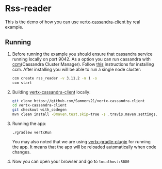 # Rss-reader

This is the demo of how you can use [vertx-cassandra-client](https://github.com/Sammers21/vertx-cassandra-client) by real example.


## Running

1. Before running the example you should ensure that cassandra service running locally on port 9042.
As a option you can run cassandra with [ccm](https://github.com/riptano/ccm#installation)(Cassandra Cluster Manager).
Follow [this](https://github.com/riptano/ccm#installation) instructions for installing ccm.
After installing you will be able to run a single node cluster:
    ```bash
    ccm create rss_reader -v 3.11.2 -n 1 -s
    ccm start
    ```

2. Building [vertx-cassandra-client](https://github.com/Sammers21/vertx-cassandra-client) locally:
    ```bash
    git clone https://github.com/Sammers21/vertx-cassandra-client
    cd vertx-cassandra-client
    git checkout with_codegen
    mvn clean install -Dmaven.test.skip=true -s .travis.maven.settings.xml 
    ```
3. Running the app:
    ```bash
    ./gradlew vertxRun
    ```
    You may also noted that we are using [vertx-gradle-plugin](https://github.com/jponge/vertx-gradle-plugin) for running the app.
    It means that the app will be reloaded automatically when code changes.
4. Now you can open your browser and go to `localhost:8080`